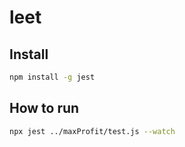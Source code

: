 # leet

## Install

```bash
npm install -g jest
```

## How to run

```bash
npx jest ../maxProfit/test.js --watch
```
